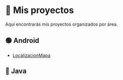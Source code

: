 # 📂 Mis proyectos
Aquí encontrarás mis proyectos organizados por área.

## 🟢 Android
- [LocalizacionMapa](https://github.com/JorgeBenitezA/LocalizacionMapa)


## 🔵 Java

